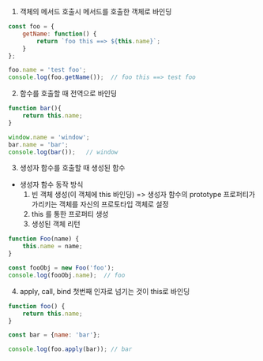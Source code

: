 1. 객체의 메서드 호출시 메서드를 호출한 객체로 바인딩

```javascript
const foo = {
    getName: function() {
        return `foo this ==> ${this.name}`;
    }
};

foo.name = 'test foo';
console.log(foo.getName());  // foo this ==> test foo
```

2. 함수를 호출할 때 전역으로 바인딩

```javascript
function bar(){
    return this.name;
}

window.name = 'window';
bar.name = 'bar';
console.log(bar());   // window
```

3. 생성자 함수를 호출할 때 생성된 함수
  - 생성자 함수 동작 방식
    1. 빈 객체 생성(이 객체에 this 바인딩)
      => 생성자 함수의 prototype 프로퍼티가 가리키는 객체를 자신의 프로토타입 객체로 설정
    2. this 를 통한 프로퍼티 생성
    3. 생성된 객체 리턴

```javascript
function Foo(name) {
    this.name = name;
}

const fooObj = new Foo('foo');
console.log(fooObj.name);  // foo
```

4. apply, call, bind 첫번째 인자로 넘기는 것이 this로 바인딩

```javascript
function foo() {
    return this.name;
}

const bar = {name: 'bar'};

console.log(foo.apply(bar)); // bar
```
